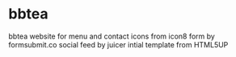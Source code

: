 # bbtea
bbtea website for menu and contact
icons from icon8
form by formsubmit.co
social feed by juicer 
intial template from HTML5UP
